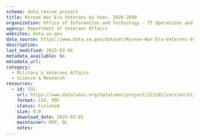 ```yaml
---
schema: data_rescue_project 
title: Korean War Era Veterans by Year, 2020-2040
organization: Office of Information and Technology - IT Operations and Services (ITOPS)
agency: Department of Veterans Affairs
websites: data.va.gov
data_source: https://www.data.va.gov/dataset/Korean-War-Era-Veterans-by-Year-2020-2040/b3vf-kuiz
description: 
last_modified: 2025-03-04
metadata_available: No
metadata_url: 
category:
  - Military & Veterans Affairs 
  - Science & Research 
resources:
  - id: 331
    url: https://www.datalumos.org/datalumos/project/221282/version/V1/view
    format: CSV, PDF
    status: Finished
    size: 0.0
    download_date: 2025-03-01
    maintainer: DRP, DL
    notes: 
---
```

